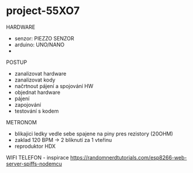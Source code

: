 # project-55XO7

HARDWARE 
 - senzor: PIEZZO SENZOR
 - arduino: UNO/NANO
 - 

POSTUP
 - zanalizovat hardware
 - zanalizovat kody
 - načrtnout pájení a spojování HW
 - objednat hardware
 - pájení
 - zapojování
 - testování s kodem

METRONOM
 - blikajici ledky vedle sebe spajene na piny pres rezistory (20OHM)
 - zaklad 120 BPM -> 2 bliknutí za 1 vteřinu
 - reproduktor HDX



WIFI TELEFON - inspirace https://randomnerdtutorials.com/esp8266-web-server-spiffs-nodemcu

   
   
